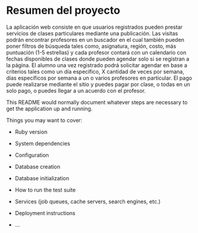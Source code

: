 # Resumen del proyecto

La aplicación web consiste en que usuarios registrados pueden prestar servicios de clases particulares mediante una publicación. Las visitas podrán encontrar profesores en un buscador en el cual también pueden poner filtros de búsqueda tales como, asignatura, región, costo, más puntuación (1-5 estrellas) y cada profesor contará con un calendario con fechas disponibles de clases donde pueden agendar solo si se registran a la página. El alumno una vez registrado podrá solicitar agendar en base a criterios tales como un día específico, X cantidad de veces por semana, días específicos por semana a un o varios profesores en particular. El pago puede realizarse mediante el sitio y puedes pagar por clase, o todas en un solo pago, o puedes llegar a un acuerdo con el profesor.



This README would normally document whatever steps are necessary to get the
application up and running.

Things you may want to cover:

* Ruby version

* System dependencies

* Configuration

* Database creation

* Database initialization

* How to run the test suite

* Services (job queues, cache servers, search engines, etc.)

* Deployment instructions

* ...
